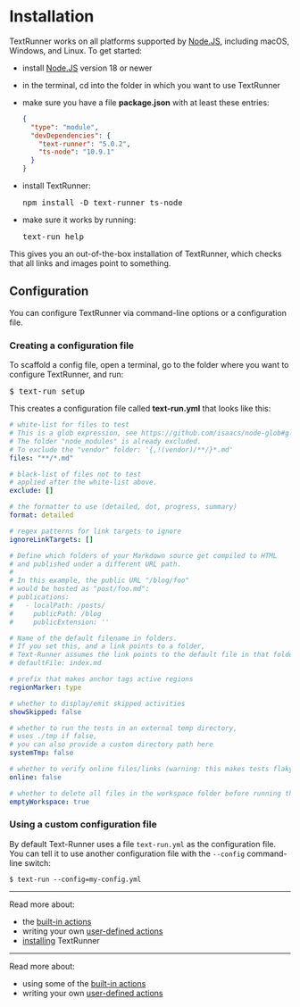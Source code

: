 # Installation

TextRunner works on all platforms supported by [Node.JS](https://nodejs.org),
including macOS, Windows, and Linux. To get started:

- install [Node.JS](https://nodejs.org) version 18 or newer
- in the terminal, cd into the folder in which you want to use TextRunner
- make sure you have a file <a type="workspace/new-file"> **package.json** with
  at least these entries:

  ```json
  {
    "type": "module",
    "devDependencies": {
      "text-runner": "5.0.2",
      "ts-node": "10.9.1"
    }
  }
  ```

  </a>

- install TextRunner:

  <pre type="shell/command">
  npm install -D text-runner ts-node
  </pre>

- make sure it works by running:

  <pre type="shell/command">
  text-run help
  </pre>

This gives you an out-of-the-box installation of TextRunner, which checks that
all links and images point to something.

## Configuration

You can configure TextRunner via command-line options or a configuration file.

### Creating a configuration file

To scaffold a config file, open a terminal, go to the folder where you want to
configure TextRunner, and run:

<pre type="shell/command">
$ text-run setup
</pre>

This creates a configuration file called <a type="workspace/existing-file">
**text-run.yml** that looks like this:

```yml
# white-list for files to test
# This is a glob expression, see https://github.com/isaacs/node-glob#glob-primer
# The folder "node_modules" is already excluded.
# To exclude the "vendor" folder: '{,!(vendor)/**/}*.md'
files: "**/*.md"

# black-list of files not to test
# applied after the white-list above.
exclude: []

# the formatter to use (detailed, dot, progress, summary)
format: detailed

# regex patterns for link targets to ignore
ignoreLinkTargets: []

# Define which folders of your Markdown source get compiled to HTML
# and published under a different URL path.
#
# In this example, the public URL "/blog/foo"
# would be hosted as "post/foo.md":
# publications:
#   - localPath: /posts/
#     publicPath: /blog
#     publicExtension: ''

# Name of the default filename in folders.
# If you set this, and a link points to a folder,
# Text-Runner assumes the link points to the default file in that folder.
# defaultFile: index.md

# prefix that makes anchor tags active regions
regionMarker: type

# whether to display/emit skipped activities
showSkipped: false

# whether to run the tests in an external temp directory,
# uses ./tmp if false,
# you can also provide a custom directory path here
systemTmp: false

# whether to verify online files/links (warning: this makes tests flaky)
online: false

# whether to delete all files in the workspace folder before running the tests
emptyWorkspace: true
```

</a>

### Using a custom configuration file

By default Text-Runner uses a file `text-run.yml` as the configuration file. You
can tell it to use another configuration file with the `--config` command-line
switch:

```
$ text-run --config=my-config.yml
```

<hr>

Read more about:

- the [built-in actions](built-in-actions.md)
- writing your own [user-defined actions](user-defined-actions.md)
- [installing](installation.md) TextRunner
<hr>

Read more about:

- using some of the [built-in actions](built-in-actions.md)
- writing your own [user-defined actions](user-defined-actions.md)
